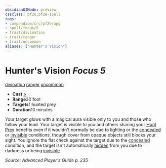 ```yaml
---
obsidianUIMode: preview
cssclass: pf2e,pf2e-spell
tags:
- compendium/src/pf2e/apg
- spell/focus/5
- trait/divination
- trait/ranger
- trait/uncommon
aliases: ["Hunter's Vision"]
---
```

# Hunter's Vision *Focus 5*   
[divination](../../rules/traits/divination.md)  [ranger](../../rules/traits/ranger.md)  [uncommon](../../rules/traits/uncommon.md)  

- **Cast** [>](../../rules/core-rulebook/chapter-9-playing-the-game.md#Actions "Single Action") 
- **Range**30 foot
- **Targets**1 hunted prey
- **Duration**10 minutes

Your target glows with a magical aura visible only to you and those who follow your lead. Your target is visible to you and others sharing your [Hunt Prey](../../rules/actions/hunt-prey.md) benefits even if it wouldn't normally be due to lighting or the [concealed](../../rules/conditions.md#Concealed) or [invisible](../../rules/conditions.md#Invisible) conditions, though cover from opaque objects still blocks your sight. You ignore the flat check against the target due to the [concealed](../../rules/conditions.md#Concealed) condition, and the target isn't automatically [hidden](../../rules/conditions.md#Hidden) from you due to darkness or being [invisible](../../rules/conditions.md#Invisible).

*Source: Advanced Player's Guide p. 235*